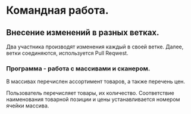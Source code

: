 # Командная работа.
## Внесение изменений в разных ветках.
<p>Два участника производят изменения каждый в своей ветке.
Далее, ветки соединяются, используется Pull Reqwest.
</p>

### Программа - работа с массивами и сканером.

<p>В массивах перечислен ассортимент товаров,
а также перечень цен.
</p>

<p>Пользователь перечисляет товары, их 
количество. Соответствие наименования товарной позиции
и цены устанавливается номером ячейки массива.
</p>

